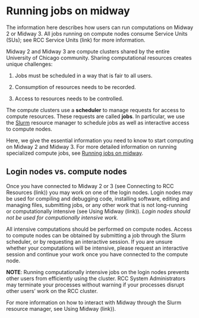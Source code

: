 # Running jobs on midway

The information here describes how users can run computations on
Midway 2 or Midway 3. All jobs running on compute nodes consume
Service Units (SUs); see RCC Service Units (link) for more information.

Midway 2 and Midway 3 are compute clusters shared by the entire University of Chicago community. Sharing computational resources creates unique challenges:

1. Jobs must be scheduled in a way that is fair to all users.

2. Consumption of resources needs to be recorded.

3. Access to resources needs to be controlled.

The compute clusters use a **scheduler** to manage requests for
access to compute resources. These requests are called **jobs**. In
particular, we use the [Slurm](http://slurm.schedmd.com) resource manager to schedule jobs as
well as interactive access to compute nodes.

Here, we give the essential information you need to know to start
computing on Midway 2 and Midway 3. For more detailed information on running
specialized compute jobs, see [Running jobs on midway](../running-jobs/index.md#running-jobs).

## Login nodes vs. compute nodes

Once you have connected to Midway 2 or 3 (see Connecting to RCC Resources (link)) you may work on one of the login nodes. Login nodes may be used for compiling and debugging code, installing software, editing and managing files, submitting jobs, or any other work that is not long-running or computationally intensive (see Using Midway (link)). *Login nodes should not be used for computionally intensive work.*

All intensive computations should be performed on compute nodes. Access to compute nodes can be obtained by submitting a job through the Slurm scheduler, or by requesting an interactive session. If you are unsure whether your computations will be intensive, please request an interactive session and continue your work once you have connected to the compute node.

**NOTE**: Running computationally intensive jobs on the login nodes prevents other users from efficiently using the cluster. RCC System Administrators may terminate your processes without warning if your processes disrupt other users’ work on the RCC cluster.

For more information on how to interact with Midway through the Slurm resource manager, see Using Midway (link)).